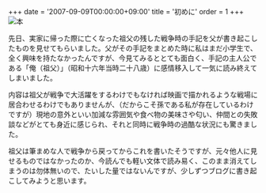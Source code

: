 +++
date = '2007-09-09T00:00:00+09:00'
title = '初めに'
order = 1
+++
![本](/images/notebook_top.jpg)

先日、実家に帰った際に亡くなった祖父の残した戦争時の手記を父が書き起こしたものを見せてもらいました。父がその手記をまとめた時に私はまだ小学生で、全く興味を持たなかったんですが、今見てみるととても面白く、手記の主人公である「俺（祖父）」（昭和十六年当時二十八歳）に感情移入して一気に読み終えてしまいました。

内容は祖父が戦争で大活躍をするわけでもなければ映画で描かれるような戦場に居合わせるわけでもありませんが、（だからこそ孫である私が存在しているわけですが）現地の意外といい加減な雰囲気や食べ物の美味さや匂い、仲間との失敗談などがとても身近に感じられ、それと同時に戦争時の過酷な状況にも驚きました。

祖父は筆まめな人で戦争から戻ってからこれを書いたそうですが、元々他人に見せるものではなかったのか、今読んでも軽い文体で読み易く、このまま消えてしまうのは勿体無いので、たいした量ではないんですが、少しずつブログに書き起こしてみようと思います。
